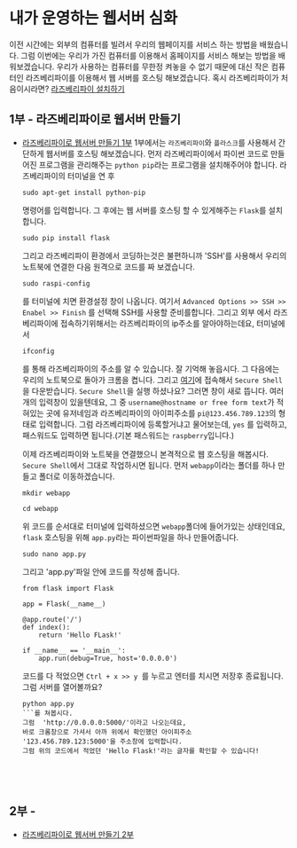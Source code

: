 # 내가 운영하는 웹서버 심화

이전 시간에는 외부의 컴퓨터를 빌려서 우리의 웹페이지를 서비스 하는 방법을 배웠습니다.
그럼 이번에는 우리가 가진 컴퓨터를 이용해서 홈페이지를 서비스 해보는 방법을 배워보겠습니다.
우리가 사용하는 컴퓨터를 무한정 켜놓을 수 없기 때문에
대신 작은 컴퓨터인 라즈베리파이를 이용해서 웹 서버를 호스팅 해보겠습니다.
혹시 라즈베리파이가 처음이시라면? [라즈베리파이 설치하기]()



## 1부 - 라즈베리파이로 웹서버 만들기
  - [라즈베리파이로 웹서버 만들기 1부](https://youtu.be/RPqSbdce5EM)
    1부에서는 `라즈베리파이`와 `플라스크`를 사용해서 간단하게 웹서버를 호스팅 해보겠습니다.
    먼저 라즈베리파이에서 파이썬 코드로 만들어진 프로그램을 관리해주는 `python pip`라는 프로그램을 설치해주어야 합니다.
    라즈베리파이의 터미널을 연 후
    ```
    sudo apt-get install python-pip
    ```
    명령어를 입력합니다. 그 후에는 웹 서버를 호스팅 할 수 있게해주는 `Flask`를 설치 합니다.
    ```
    sudo pip install flask
    ```
    그리고 라즈베리파이 환경에서 코딩하는것은 불편하니까 'SSH'를 사용해서 우리의 노트북에 연결한 다음 원격으로 코드를 짜 보겠습니다.
    ```
    sudo raspi-config
    ```
    를 터미널에 치면 환경설정 창이 나옵니다. 여기서 `Advanced Options >> SSH >> Enabel >> Finish` 를 선택해 SSH를 사용할 준비를합니다.
    그리고 외부 에서 라즈베리파이에 접속하기위해서는 라즈베리파이의 ip주소를 알아야하는데요, 터미널에서
    ```
    ifconfig
    ```
    를 통해 라즈베리파이의 주소를 알 수 있습니다. 잘 기억해 놓읍시다.
    그 다음에는 우리의 노트북으로 돌아가 크롬을 켭니다. 그리고 [여기](goo.gl/qcqMD)에 접속해서 `Secure Shell`을 다운받습니다.
    `Secure Shell`을 실행 하셨나요? 그러면 창이 새로 뜹니다.
    여러개의 입력창이 있을텐데요, 그 중 `username@hostname or free form text`가 적혀있는 곳에
    유저네임과 라즈베리파이의 아이피주소를 `pi@123.456.789.123`의 형태로 입력합니다.
    그럼 라즈베리파이에 등록할거냐고 물어보는데, `yes` 를 입력하고, 패스워드도 입력하면 됩니다.(기본 패스워드는 `raspberry`입니다.)

    이제 라즈베리파이와 노트북을 연결했으니 본격적으로 웹 호스팅을 해봅시다.
    `Secure Shell`에서 그대로 작업하시면 됩니다.
    먼저 `webapp`이라는 폴더를 하나 만들고 폴더로 이동하겠습니다.
    ```
    mkdir webapp
    ```
    ```
    cd webapp
    ```
    위 코드를 순서대로 터미널에 입력하셨으면 `webapp`폴더에 들어가있는 상태인데요, `flask` 호스팅을 위해 `app.py`라는 파이썬파일을 하나 만들어줍니다.
    ```
    sudo nano app.py
    ```
    그리고 'app.py'파일 안에 코드를 작성해 줍니다.
    ```
    from flask import Flask

    app = Flask(__name__)

    @app.route('/')
    def index():
        return 'Hello FLask!'

    if __name__ == '__main__':
        app.run(debug=True, host='0.0.0.0')
    ```
    코드를 다 적었으면 `Ctrl + x >> y `를 누르고 엔터를 치시면 저장후 종료됩니다.
    그럼 서버를 열어볼까요?
    ```
    python app.py
    ```를 쳐봅시다.
    그럼  'http://0.0.0.0:5000/'이라고 나오는데요,
    바로 크롬창으로 가셔서 아까 위에서 확인했던 아이피주소 '123.456.789.123:5000'을 주소창에 입력합니다.
    그럼 위의 코드에서 적었던 'Hello Flask!'라는 글자를 확인할 수 있습니다!





## 2부 -
  - [라즈베리파이로 웹서버 만들기 2부](https://youtu.be/gwkPx9cdNuU)